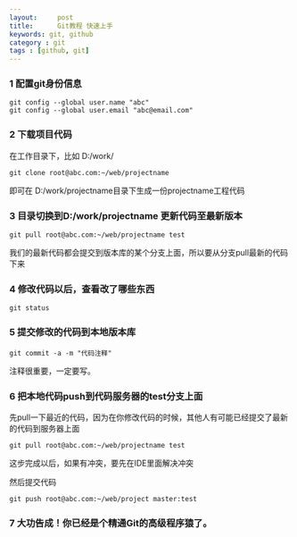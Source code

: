 ```yaml
---
layout:     post
title:      Git教程 快速上手
keywords: git, github
category : git
tags : [github, git]
---
```


### 1 配置git身份信息

    git config --global user.name "abc"
    git config --global user.email "abc@email.com"

### 2 下载项目代码

在工作目录下，比如 D:/work/

    git clone root@abc.com:~/web/projectname
    
即可在 D:/work/projectname目录下生成一份projectname工程代码

### 3 目录切换到D:/work/projectname 更新代码至最新版本

    git pull root@abc.com:~/web/projectname test
    
我们的最新代码都会提交到版本库的某个分支上面，所以要从分支pull最新的代码下来

### 4 修改代码以后，查看改了哪些东西

    git status

### 5 提交修改的代码到本地版本库

    git commit -a -m "代码注释"

注释很重要，一定要写。

### 6 把本地代码push到代码服务器的test分支上面

先pull一下最近的代码，因为在你修改代码的时候，其他人有可能已经提交了最新的代码到服务器上面

    git pull root@abc.com:~/web/projectname test
    
这步完成以后，如果有冲突，要先在IDE里面解决冲突

然后提交代码

    git push root@abc.com:~/web/project master:test

### 7 大功告成！你已经是个精通Git的高级程序猿了。

